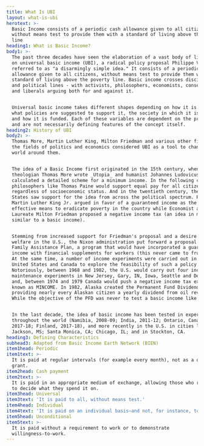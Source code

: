 ```yaml
---
title: What Is UBI
layout: what-is-ubi
herotext: >-
  Basic Income consists of a periodic cash allowance given to all citizens,
  without means test to provide them with a standard of living above the poverty
  line
heading1: What is Basic Income?
body1: >-
  The past three decades have seen the elaboration of a vast body of literature
  on universal basic income (UBI), a radical policy proposal Philippe Van Parijs
  referred to as "a disarmingly simple idea." It consists of a periodic cash
  allowance given to all citizens, without means test to provide them with a
  standard of living above the poverty line. Basic income crosses disciplinary
  and political lines - with activists, philosophers, economists, conservatives,
  and liberals arguing both for and against it.


  Universal basic income takes different shapes depending on how it is framed,
  what policies are suggested to support it, the society in which it is applied,
  and how it is funded. Each of these variables are dependent on the proposal
  and are not necessarily defining features of the concept itself.
heading2: History of UBI
body2: >-
  Thomas More, Martin Luther King, Milton Friedman and various other figures in
  the fields of politics and economics considered UBI as a tool to change the
  world around them.


  The idea of a Basic Income first originated in the 15th century, when
  theologian Thomas More wrote _Utopia_ and humanist Johannes Ludovicus Vives
  calculated a detailed scheme for a minimum income. In the following centuries,
  philosophers like Thomas Paine would support equal pay for all citizens
  regardless of socioeconomic status. And in the twentieth century, the United
  States saw support for the idea from across the political spectrum. Reverend
  Martin Luther King Jr. argued in favor of a guaranteed income as the most
  effective means to eradicate poverty in the country while Economist and Nobel
  Laureate Milton Friedman proposed a negative income tax (an idea in many ways
  similar to a basic income).


  Stemming from increased support for Friedman's proposal and a desire to reform
  welfare in the U.S., the Nixon administration put forward a proposal for the
  Family Assistance Plan, a program that would have incorporated a guaranteed
  income with financial supplements for workers (this never came to fruition).
  At the same time, a number of income experiments were carried out in the
  United States and Canada to explore the feasibility of such a policy.
  Notoriously, between 1968 and 1982, the U.S. would carry out four income
  maintenance experiments in New Jersey, Gary, IN, Iowa, Seattle and Denver;
  and, between 1974 and 1979 Canada would push a negative income tax experiment
  known as MINCOME. In 1982, Alaska created the Permanent Fund Dividend (PFD),
  providing nearly every Alaskan citizen a yearly dividend from oil revenues.
  While the objective of the PFD was never to test a basic income like policy, 


  In the last decade, the idea of basic income has been tested in experiments
  throughout the world (Namibia, 2008-09; India, 2011-12; Ontario, Canada,
  2017-18; Finland, 2017-18), and more recently in the U.S. in cities like
  Jackson, MS; Santa Monica, CA; Chicago, IL; and in Stockton, CA.
heading3: Defining Characteristics
subhead3: Adapted from Basic Income Earth Network (BIEN)
item1head: Periodic
item1text: >-
  It is paid at regular intervals (for example every month), not as a one-off
  grant.
item2head: Cash payment
item2text: >-
  It is paid in an appropriate medium of exchange, allowing those who receive it
  to decide what they spend it on.
item3head: Universal
item3text: 'It is paid to all, without means test.'
item4head: Individual
item4text: 'It is paid on an individual basis—and not, for instance, to households.'
item5head: Unconditional
item5text: >-
  It is paid without a requirement to work or to demonstrate
  willingness-to-work.​
---
```



